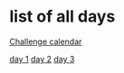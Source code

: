 # list of all days

[Challenge calendar](https://www.web3compass.xyz/challenge-calendar)

[day 1](./day1/README.md)
[day 2](./day2/README.md)
[day 3](./day3/README.md)

